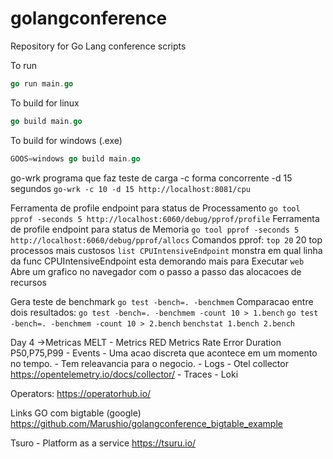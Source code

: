 # golangconference
Repository for Go Lang conference scripts

To run
```go
go run main.go
```

To build for linux
```go
go build main.go
```

To build for windows (.exe)
```go 
GOOS=windows go build main.go
```

go-wrk programa que faz teste de carga 
-c forma concorrente
-d 15 segundos
```go-wrk -c 10 -d 15 http://localhost:8081/cpu```

Ferramenta de profile endpoint para status de Processamento
```go tool pprof -seconds 5 http://localhost:6060/debug/pprof/profile```
Ferramenta de profile endpoint para status de Memoria
```go tool pprof -seconds 5 http://localhost:6060/debug/pprof/allocs```
Comandos pprof:
```top 20``` 20 top processos mais custosos
```list CPUIntensiveEndpoint``` monstra em qual linha da func  CPUIntensiveEndpoint esta demorando mais para Executar
```web``` Abre um grafico no navegador com o passo a passo das alocacoes de recursos


Gera teste de benchmark 
```go test -bench=. -benchmem```
Comparacao entre dois resultados:
```go test -bench=. -benchmem -count 10 > 1.bench```
```go test -bench=. -benchmem -count 10 > 2.bench```
``` benchstat 1.bench 2.bench ```

Day 4
->Metricas
MELT
	- Metrics
		RED Metrics
		Rate
		Error
		Duration
		P50,P75,P99
	- Events
		- Uma acao discreta que acontece em um momento no tempo.
		- Tem releavancia para o negocio.
	- Logs
        - Otel collector https://opentelemetry.io/docs/collector/
	- Traces
	    - Loki

Operators:
https://operatorhub.io/


Links
GO com bigtable (google)
https://github.com/Marushio/golangconference_bigtable_example

Tsuro - Platform as a service
https://tsuru.io/

